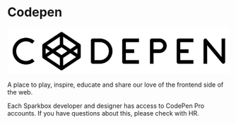 # Codepen

[![Image of CodePen][codepen_logo]][codepen]

A place to play, inspire, educate and share our love of the frontend side of the web.

Each Sparkbox developer and designer has access to CodePen Pro accounts. If you have questions about this, please check with HR.

[codepen]: https://codepen.io
[codepen_logo]: ./codepen.png
